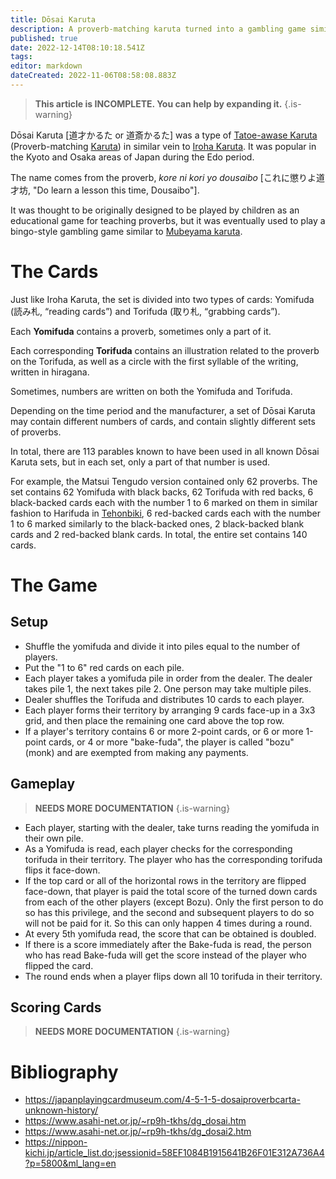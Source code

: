 ```yaml
---
title: Dōsai Karuta
description: A proverb-matching karuta turned into a gambling game similar to Bingo.
published: true
date: 2022-12-14T08:10:18.541Z
tags: 
editor: markdown
dateCreated: 2022-11-06T08:58:08.883Z
---
```


> **This article is INCOMPLETE. You can help by expanding it.**
{.is-warning}

Dōsai Karuta [道才かるた or 道斎かるた] was a type of [Tatoe-awase Karuta](/en/tatoe-awase-karuta) (Proverb-matching [Karuta](/en/karuta)) in similar vein to [Iroha Karuta](/en/iroha). It was popular in the Kyoto and Osaka areas of Japan during the Edo period.

The name comes from the proverb, *kore ni kori yo dousaibo* [これに懲りよ道才坊, "Do learn a lesson this time, Dousaibo"].

It was thought to be originally designed to be played by children as an educational game for teaching proverbs, but it was eventually used to play a bingo-style gambling game similar to [Mubeyama karuta](/en/uta-garuta/ogura-hyakunin-isshu/mubeyama-karuta).


# The Cards
Just like Iroha Karuta, the set is divided into two types of cards: Yomifuda (読み札, “reading cards”) and Torifuda (取り札, “grabbing cards”).

Each **Yomifuda** contains a proverb, sometimes only a part of it.

Each corresponding **Torifuda** contains an illustration related to the proverb on the Torifuda, as well as a circle with the first syllable of the writing, written in hiragana.

Sometimes, numbers are written on both the Yomifuda and Torifuda.

Depending on the time period and the manufacturer, a set of Dōsai Karuta may contain different numbers of cards, and contain slightly different sets of proverbs.

In total, there are 113 parables known to have been used in all known Dōsai Karuta sets, but in each set, only a part of that number is used.

For example, the Matsui Tengudo version contained only 62 proverbs. The set contains 62 Yomifuda with black backs, 62 Torifuda with red backs, 6 black-backed cards each with the number 1 to 6 marked on them in similar fashion to Harifuda in [Tehonbiki](/en/tehonbiki), 6 red-backed cards each with the number 1 to 6 marked similarly to the black-backed ones, 2 black-backed blank cards and 2 red-backed blank cards. In total, the entire set contains 140 cards.

# The Game
## Setup
- Shuffle the yomifuda and divide it into piles equal to the number of players.
- Put the "1 to 6" red cards on each pile.
- Each player takes a yomifuda pile in order from the dealer. The dealer takes pile 1, the next takes pile 2. One person may take multiple piles.
- Dealer shuffles the Torifuda and distributes 10 cards to each player.
- Each player forms their territory by arranging 9 cards face-up in a 3x3 grid, and then place the remaining one card above the top row.
- If a player's territory contains 6 or more 2-point cards, or 6 or more 1-point cards, or 4 or more "bake-fuda", the player is called "bozu" (monk) and are exempted from making any payments.

## Gameplay
> **NEEDS MORE DOCUMENTATION**
{.is-warning}

- Each player, starting with the dealer, take turns reading the yomifuda in their own pile.
- As a Yomifuda is read, each player checks for the corresponding torifuda in their territory. The player who has the corresponding torifuda flips it face-down.
- If the top card or all of the horizontal rows in the territory are flipped face-down, that player is paid the total score of the turned down cards from each of the other players (except Bozu). Only the first person to do so has this privilege, and the second and subsequent players to do so will not be paid for it. So this can only happen 4 times during a round.
- At every 5th yomifuda read, the score that can be obtained is doubled.
- If there is a score immediately after the Bake-fuda is read, the person who has read Bake-fuda will get the score instead of the player who flipped the card.
- The round ends when a player flips down all 10 torifuda in their territory.

## Scoring Cards
> **NEEDS MORE DOCUMENTATION**
{.is-warning}

# Bibliography
- https://japanplayingcardmuseum.com/4-5-1-5-dosaiproverbcarta-unknown-history/
- https://www.asahi-net.or.jp/~rp9h-tkhs/dg_dosai.htm
- https://www.asahi-net.or.jp/~rp9h-tkhs/dg_dosai2.htm
- https://nippon-kichi.jp/article_list.do;jsessionid=58EF1084B1915641B26F01E312A736A4?p=5800&ml_lang=en